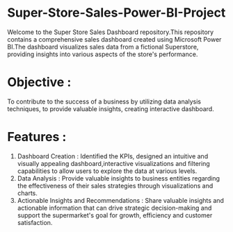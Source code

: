 # Super-Store-Sales-Power-BI-Project
Welcome to the Super Store Sales Dashboard repository.This repository contains a comprehensive sales dashboard created using Microsoft Power BI.The dashboard visualizes sales data from a fictional Superstore, providing insights into various aspects of the store's performance.

# Objective :
To contribute to the success of a business by utilizing data analysis techniques, to provide valuable insights, creating interactive dashboard.

# Features :
1. Dashboard Creation : Identified the KPIs, designed an intuitive and visually appealing dashboard,interactive visualizations and filtering capabilities to allow users to explore the data at various levels.
2. Data Analysis : Provide valuable insights to business entities regarding the effectiveness of their sales strategies through visualizations and charts.
3. Actionable Insights and Recommendations : Share valuable insights and actionable information that can drive strategic decision-making and support the supermarket's goal for growth, efficiency and customer satisfaction.
